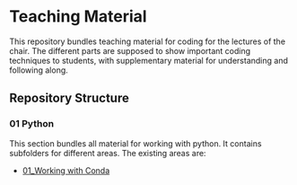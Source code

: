 # Teaching Material

This repository bundles teaching material for coding for the lectures of the chair. The different parts are supposed to show important coding techniques to students, with supplementary material for understanding and following along.

## Repository Structure

### 01 Python

This section bundles all material for working with python. It contains subfolders for different areas. The existing areas are:

- [01_Working with Conda](/01_Python/01_Working%20with%20Conda/Installing%20Conda.md)
